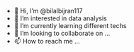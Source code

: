 - 👋 Hi, I’m @bilalbijran117
- 👀 I’m interested in data analysis
- 🌱 I’m currently learning different techs
- 💞️ I’m looking to collaborate on ...
- 📫 How to reach me ...

<!---
bilalbijran117/bilalbijran117 is a ✨ special ✨ repository because its `README.md` (this file) appears on your GitHub profile.
You can click the Preview link to take a look at your changes.
--->
